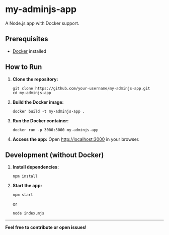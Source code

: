 # my-adminjs-app

A Node.js app with Docker support.

## Prerequisites

- [Docker](https://www.docker.com/get-started) installed

## How to Run

1. **Clone the repository:**
   ```
   git clone https://github.com/your-username/my-adminjs-app.git
   cd my-adminjs-app
   ```

2. **Build the Docker image:**
   ```
   docker build -t my-adminjs-app .
   ```

3. **Run the Docker container:**
   ```
   docker run -p 3000:3000 my-adminjs-app
   ```

4. **Access the app:**
   Open [http://localhost:3000](http://localhost:3000) in your browser.

## Development (without Docker)

1. **Install dependencies:**
   ```
   npm install
   ```

2. **Start the app:**
   ```
   npm start
   ```
   or
   ```
   node index.mjs
   ```

---

**Feel free to contribute or open issues!**